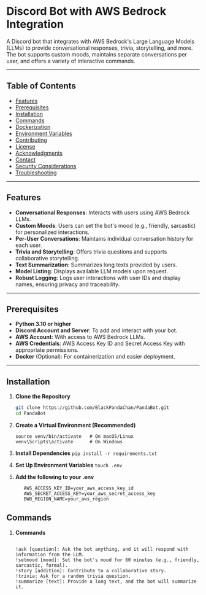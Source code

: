 # Discord Bot with AWS Bedrock Integration

A Discord bot that integrates with AWS Bedrock's Large Language Models (LLMs) to provide conversational responses, trivia, storytelling, and more. The bot supports custom moods, maintains separate conversations per user, and offers a variety of interactive commands.

---

## Table of Contents

- [Features](#features)
- [Prerequisites](#prerequisites)
- [Installation](#installation)
- [Commands](#commands)
- [Dockerization](#dockerization)
- [Environment Variables](#environment-variables)
- [Contributing](#contributing)
- [License](#license)
- [Acknowledgments](#acknowledgments)
- [Contact](#contact)
- [Security Considerations](#security-considerations)
- [Troubleshooting](#troubleshooting)

---

## Features

- **Conversational Responses**: Interacts with users using AWS Bedrock LLMs.
- **Custom Moods**: Users can set the bot's mood (e.g., friendly, sarcastic) for personalized interactions.
- **Per-User Conversations**: Maintains individual conversation history for each user.
- **Trivia and Storytelling**: Offers trivia questions and supports collaborative storytelling.
- **Text Summarization**: Summarizes long texts provided by users.
- **Model Listing**: Displays available LLM models upon request.
- **Robust Logging**: Logs user interactions with user IDs and display names, ensuring privacy and traceability.

---

## Prerequisites

- **Python 3.10 or higher**
- **Discord Account and Server**: To add and interact with your bot.
- **AWS Account**: With access to AWS Bedrock LLMs.
- **AWS Credentials**: AWS Access Key ID and Secret Access Key with appropriate permissions.
- **Docker** (Optional): For containerization and easier deployment.

---

## Installation

1. **Clone the Repository**

   ```bash
   git clone https://github.com/BlackPandaChan/PandaBot.git
   cd PandaBot
2. **Create a Virtual Environment (Recommended)**
   ```python3 -m venv venv
   source venv/bin/activate   # On macOS/Linux
   venv\Scripts\activate      # On Windows
   ```
3. **Install Dependencies**
   ```pip install -r requirements.txt```
4. **Set Up Environment Variables**
   ```touch .env```
5. **Add the following to your .env**
   ```DISCORD_BOT_TOKEN=your_discord_bot_token
      AWS_ACCESS_KEY_ID=your_aws_access_key_id
      AWS_SECRET_ACCESS_KEY=your_aws_secret_access_key
      BWB_REGION_NAME=your_aws_region
   ```

## Commands

1. **Commands**
   ```Here are some of the commands the bot supports:
   
   !ask [question]: Ask the bot anything, and it will respond with information from the LLM.
   !setmood [mood]: Set the bot's mood for 60 minutes (e.g., friendly, sarcastic, formal).
   !story [addition]: Contribute to a collaborative story.
   !trivia: Ask for a random trivia question.
   !summarize [text]: Provide a long text, and the bot will summarize it.

